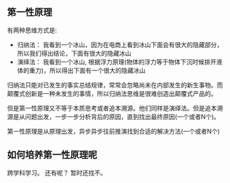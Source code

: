 ## 第一性原理
有两种思维方式是:
- 归纳法： 我看到一个冰山，因为在电商上看到冰山下面会有很大的隐藏部分， 所以我们得出结论，下面有很大的隐藏冰山
- 演绎法： 我看到一个冰山, 根据浮力原理(物体的浮力等于物体下沉时候排开液体的重力)，所以得出下面有一个很大的隐藏冰山


归纳法只能对已发生的事实总结规律，常常会忽略尚未在内部发生的新生事物。而颠覆式创新是一种未发生的事情，所以归纳法思维是很难创造出颠覆式产品的。

但是第一性原理又不等于本质思考或者追本溯源。他们同样是演绎法。但是追本溯源是从问题出发，一步一步分析背后的原因，直到找出最终原因(一个或者N个)。

第一性原理是从原理出发，异步异步往前推演找到合适的解决方法(一个或者N个)

## 如何培养第一性原理呢
跨学科学习。
还有呢？ 暂时还找不。
